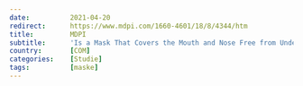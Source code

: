 ```yaml
---
date:          2021-04-20
redirect:      https://www.mdpi.com/1660-4601/18/8/4344/htm
title:         MDPI
subtitle:      'Is a Mask That Covers the Mouth and Nose Free from Undesirable Side Effects in Everyday Use and Free of Potential Hazards?'
country:       [COM]
categories:    [Studie]
tags:          [maske]
---
```

